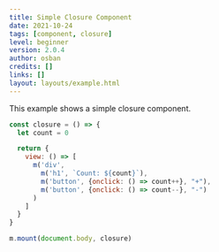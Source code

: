 ```yaml
---
title: Simple Closure Component
date: 2021-10-24
tags: [component, closure]
level: beginner
version: 2.0.4
author: osban
credits: []
links: []
layout: layouts/example.html
---
```


This example shows a simple closure component.

~~~js
const closure = () => {
  let count = 0

  return {
    view: () => [
      m('div',
        m('h1', `Count: ${count}`),
        m('button', {onclick: () => count++}, "+"),
        m('button', {onclick: () => count--}, "-")
      )
    ]
  }
}

m.mount(document.body, closure)
~~~
